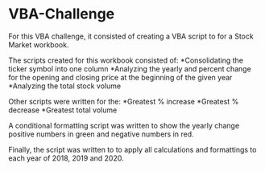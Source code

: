 # VBA-Challenge

For this VBA challenge, it consisted of creating a VBA script to for a Stock Market workbook. 

The scripts created for this workbook consisted of:
  *Consolidating the ticker symbol into one column
  *Analyzing the yearly and percent change for the opening and closing price at the beginning of the given year
  *Analyzing the total stock volume
  
Other scripts were written for the:
  *Greatest % increase
  *Greatest % decrease
  *Greatest total volume
  
 A conditional formatting script was written to show the yearly change positive numbers in green and negative numbers in red.
 
 Finally, the script was written to to apply all calculations and formattings to each year of 2018, 2019 and 2020.
 
 
 
 
